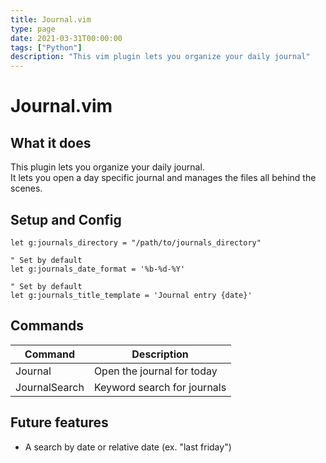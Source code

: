 ```yaml
---
title: Journal.vim
type: page
date: 2021-03-31T00:00:00
tags: ["Python"]
description: "This vim plugin lets you organize your daily journal"
---
```


# Journal.vim

## What it does

This plugin lets you organize your daily journal.<br>
It lets you open a day specific journal and manages the files all behind the scenes.

## Setup and Config

```vim
let g:journals_directory = "/path/to/journals_directory"

" Set by default
let g:journals_date_format = '%b-%d-%Y'

" Set by default
let g:journals_title_template = 'Journal entry {date}'
```

## Commands

| Command              | Description                 |
| -------------------- | --------------------------- |
| Journal              | Open the journal for today  |
| JournalSearch <word> | Keyword search for journals |

## Future features

- A search by date or relative date (ex. "last friday")
